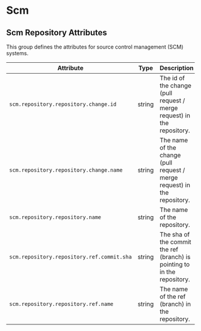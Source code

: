 <!--- Hugo front matter used to generate the website version of this page:
--->

<!-- NOTE: THIS FILE IS AUTOGENERATED. DO NOT EDIT BY HAND. -->
<!-- see templates/registry/markdown/attribute_namespace.md.j2 -->

# Scm

## Scm Repository Attributes

This group defines the attributes for source control management (SCM) systems.

| Attribute                                  | Type   | Description                                                              | Examples                                                           | Stability                                                        |
| ------------------------------------------ | ------ | ------------------------------------------------------------------------ | ------------------------------------------------------------------ | ---------------------------------------------------------------- |
| `scm.repository.repository.change.id`      | string | The id of the change (pull request / merge request) in the repository.   | `123`                                                              | ![Experimental](https://img.shields.io/badge/-experimental-blue) |
| `scm.repository.repository.change.name`    | string | The name of the change (pull request / merge request) in the repository. | `pull-request-123`                                                 | ![Experimental](https://img.shields.io/badge/-experimental-blue) |
| `scm.repository.repository.name`           | string | The name of the repository.                                              | `opentelemetry-collector-contrib`                                  | ![Experimental](https://img.shields.io/badge/-experimental-blue) |
| `scm.repository.repository.ref.commit.sha` | string | The sha of the commit the ref (branch) is pointing to in the repository. | `9d59409acf479dfa0df1aa568182e43e43df8bbe28d60fcf2bc52e30068802cc` | ![Experimental](https://img.shields.io/badge/-experimental-blue) |
| `scm.repository.repository.ref.name`       | string | The name of the ref (branch) in the repository.                          | `my-feature-branch`                                                | ![Experimental](https://img.shields.io/badge/-experimental-blue) |

